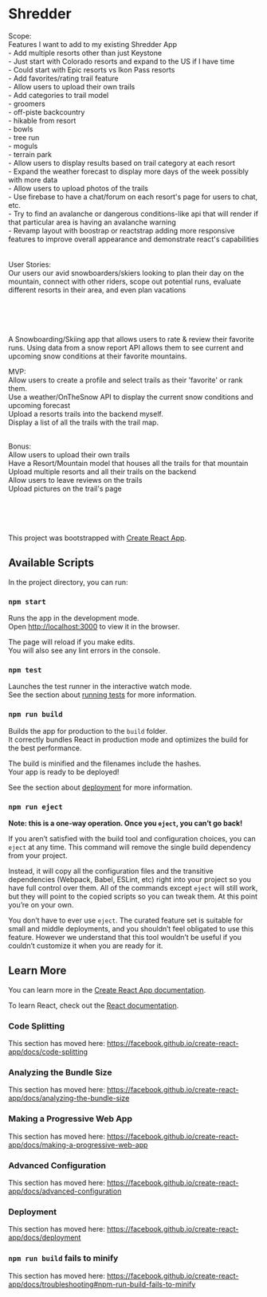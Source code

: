 # Shredder
Scope: <br>
    Features I want to add to my existing Shredder App<br>
        - Add multiple resorts other than just Keystone<br>
            - Just start with Colorado resorts and expand to the US if I have time<br>
            - Could start with Epic resorts vs Ikon Pass resorts<br>
        - Add favorites/rating trail feature<br>
        - Allow users to upload their own trails<br>
            - Add categories to trail model<br>
                - groomers<br>
                - off-piste backcountry<br>
                - hikable from resort<br>
                - bowls<br>
                - tree run<br>
                - moguls<br>
                - terrain park<br>
        - Allow users to display results based on trail category at each resort<br>
        - Expand the weather forecast to display more days of the week possibly with more data<br>
        - Allow users to upload photos of the trails<br>
        - Use firebase to have a chat/forum on each resort's page for users to chat, etc.<br>
        - Try to find an avalanche or dangerous conditions-like api that will render if that particular area is having an avalanche warning<br>
        - Revamp layout with boostrap or reactstrap adding more responsive features to improve overall appearance and demonstrate   react's capabilities<br>
    <br><br>
User Stories:<br>
    Our users our avid snowboarders/skiers looking to plan their day on the mountain, connect with other riders, scope out potential runs, evaluate different resorts in their area, and even plan vacations<br><br>
<br><br><br>


A Snowboarding/Skiing app that allows users to rate &amp; review their favorite runs. Using data from a snow report API allows them to see current and upcoming snow conditions at their favorite mountains. <br>

MVP:<br>
Allow users to create a profile and select trails as their 'favorite' or rank them.<br>
Use a weather/OnTheSnow API to display the current snow conditions and upcoming forecast<br>
Upload a resorts trails into the backend myself.<br>
Display a list of all the trails with the trail map.<br><br>


Bonus:<br>
Allow users to upload their own trails<br>
Have a Resort/Mountain model that houses all the trails for that mountain<br>
Upload multiple resorts and all their trails on the backend<br>
Allow users to leave reviews on the trails<br>
Upload pictures on the trail's page<br>





<br><br><br><br>
This project was bootstrapped with [Create React App](https://github.com/facebook/create-react-app).

## Available Scripts

In the project directory, you can run:

### `npm start`

Runs the app in the development mode.<br>
Open [http://localhost:3000](http://localhost:3000) to view it in the browser.

The page will reload if you make edits.<br>
You will also see any lint errors in the console.

### `npm test`

Launches the test runner in the interactive watch mode.<br>
See the section about [running tests](https://facebook.github.io/create-react-app/docs/running-tests) for more information.

### `npm run build`

Builds the app for production to the `build` folder.<br>
It correctly bundles React in production mode and optimizes the build for the best performance.

The build is minified and the filenames include the hashes.<br>
Your app is ready to be deployed!

See the section about [deployment](https://facebook.github.io/create-react-app/docs/deployment) for more information.

### `npm run eject`

**Note: this is a one-way operation. Once you `eject`, you can’t go back!**

If you aren’t satisfied with the build tool and configuration choices, you can `eject` at any time. This command will remove the single build dependency from your project.

Instead, it will copy all the configuration files and the transitive dependencies (Webpack, Babel, ESLint, etc) right into your project so you have full control over them. All of the commands except `eject` will still work, but they will point to the copied scripts so you can tweak them. At this point you’re on your own.

You don’t have to ever use `eject`. The curated feature set is suitable for small and middle deployments, and you shouldn’t feel obligated to use this feature. However we understand that this tool wouldn’t be useful if you couldn’t customize it when you are ready for it.

## Learn More

You can learn more in the [Create React App documentation](https://facebook.github.io/create-react-app/docs/getting-started).

To learn React, check out the [React documentation](https://reactjs.org/).

### Code Splitting

This section has moved here: https://facebook.github.io/create-react-app/docs/code-splitting

### Analyzing the Bundle Size

This section has moved here: https://facebook.github.io/create-react-app/docs/analyzing-the-bundle-size

### Making a Progressive Web App

This section has moved here: https://facebook.github.io/create-react-app/docs/making-a-progressive-web-app

### Advanced Configuration

This section has moved here: https://facebook.github.io/create-react-app/docs/advanced-configuration

### Deployment

This section has moved here: https://facebook.github.io/create-react-app/docs/deployment

### `npm run build` fails to minify

This section has moved here: https://facebook.github.io/create-react-app/docs/troubleshooting#npm-run-build-fails-to-minify
